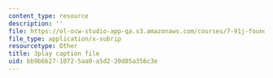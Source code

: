 ```yaml
---
content_type: resource
description: ''
file: https://ol-ocw-studio-app-qa.s3.amazonaws.com/courses/7-91j-foundations-of-computational-and-systems-biology-spring-2014/bb9b6b2710725aa0a5d220d85a356c3e_iKLvCuFD1MA.vtt
file_type: application/x-subrip
resourcetype: Other
title: 3play caption file
uid: bb9b6b27-1072-5aa0-a5d2-20d85a356c3e
---
```

